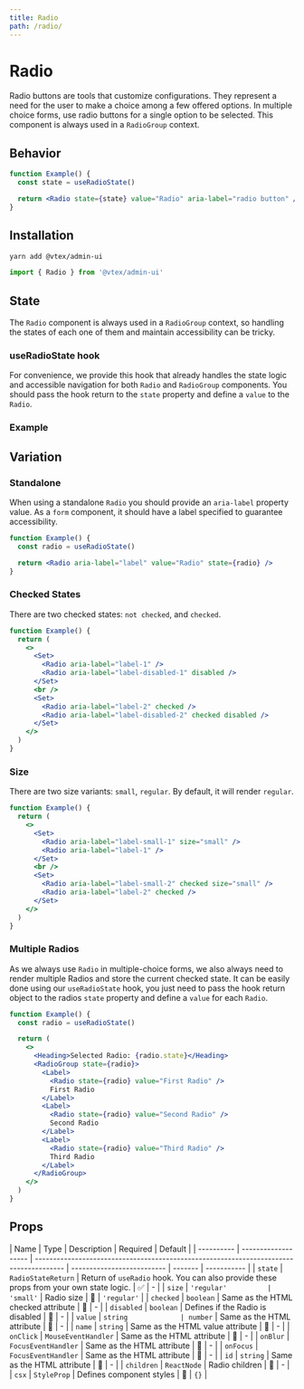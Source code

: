 ```yaml
---
title: Radio
path: /radio/
---
```


# Radio

Radio buttons are tools that customize configurations. They represent a need for the user to make a choice among a few offered options. In multiple choice forms, use radio buttons for a single option to be selected. This component is always used in a `RadioGroup` context.

## Behavior

```jsx
function Example() {
  const state = useRadioState()

  return <Radio state={state} value="Radio" aria-label="radio button" />
}
```

## Installation

```sh isStatic
yarn add @vtex/admin-ui
```

```jsx isStatic
import { Radio } from '@vtex/admin-ui'
```

## State

The `Radio` component is always used in a `RadioGroup` context, so handling the states of each one of them and maintain accessibility can be tricky.

### useRadioState hook

For convenience, we provide this hook that already handles the state logic and accessible navigation for both `Radio` and `RadioGroup` components. You should pass the hook return to the `state` property and define a `value` to the `Radio`.

### Example

## Variation

### Standalone

When using a standalone `Radio` you should provide an `aria-label` property value. As a `form` component, it should have a label specified to guarantee accessibility.

```jsx
function Example() {
  const radio = useRadioState()

  return <Radio aria-label="label" value="Radio" state={radio} />
}
```

### Checked States

There are two checked states: `not checked`, and `checked`.

```jsx
function Example() {
  return (
    <>
      <Set>
        <Radio aria-label="label-1" />
        <Radio aria-label="label-disabled-1" disabled />
      </Set>
      <br />
      <Set>
        <Radio aria-label="label-2" checked />
        <Radio aria-label="label-disabled-2" checked disabled />
      </Set>
    </>
  )
}
```

### Size

There are two size variants: `small`, `regular`. By default, it will render `regular`.

```jsx
function Example() {
  return (
    <>
      <Set>
        <Radio aria-label="label-small-1" size="small" />
        <Radio aria-label="label-1" />
      </Set>
      <br />
      <Set>
        <Radio aria-label="label-small-2" checked size="small" />
        <Radio aria-label="label-2" checked />
      </Set>
    </>
  )
}
```

### Multiple Radios

As we always use `Radio` in multiple-choice forms, we also always need to render multiple Radios and store the current checked state. It can be easily done using our `useRadioState` hook, you just need to pass the hook return object to the radios `state` property and define a `value` for each `Radio`.

```jsx
function Example() {
  const radio = useRadioState()

  return (
    <>
      <Heading>Selected Radio: {radio.state}</Heading>
      <RadioGroup state={radio}>
        <Label>
          <Radio state={radio} value="First Radio" />
          First Radio
        </Label>
        <Label>
          <Radio state={radio} value="Second Radio" />
          Second Radio
        </Label>
        <Label>
          <Radio state={radio} value="Third Radio" />
          Third Radio
        </Label>
      </RadioGroup>
    </>
  )
}
```

## Props

| Name       | Type                | Description                                                                            | Required                   | Default |
| ---------- | ------------------- | -------------------------------------------------------------------------------------- | -------------------------- | ------- | ----------- |
| `state`    | `RadioStateReturn`  | Return of `useRadio` hook. You can also provide these props from your own state logic. | ✅                         | -       |
| `size`     | `'regular'          | 'small'`                                                                               | Radio size                 | 🚫      | `'regular'` |
| `checked`  | `boolean`           | Same as the HTML checked attribute                                                     | 🚫                         | -       |
| `disabled` | `boolean`           | Defines if the Radio is disabled                                                       | 🚫                         | -       |
| `value`    | `string             | number`                                                                                | Same as the HTML attribute | 🚫      | -           |
| `name`     | `string`            | Same as the HTML value attribute                                                       | 🚫                         | -       |
| `onClick`  | `MouseEventHandler` | Same as the HTML attribute                                                             | 🚫                         | -       |
| `onBlur`   | `FocusEventHandler` | Same as the HTML attribute                                                             | 🚫                         | -       |
| `onFocus`  | `FocusEventHandler` | Same as the HTML attribute                                                             | 🚫                         | -       |
| `id`       | `string`            | Same as the HTML attribute                                                             | 🚫                         | -       |
| `children` | `ReactNode`         | Radio children                                                                         | 🚫                         | -       |
| `csx`      | `StyleProp`         | Defines component styles                                                               | 🚫                         | `{}`    |
